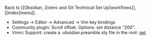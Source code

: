 Back to [[Obsidian, Zotero and Git Technical Set Up|workflows]], [[index|menu]].
- Settings -> Editor -> Advanced -> Vim key bindings
- Community plugin: Scroll offset. Options: set distance "200".
- Vimrc Support: create a .obsidian.preamble.sty file in the root: [get](https://raw.githubusercontent.com/mscott99/matthewscott-blog/main/files/.obsidian.vimrc)
